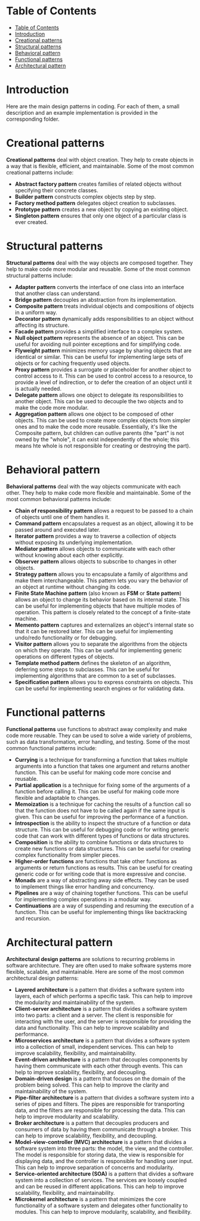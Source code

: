 # Table of Contents
- [Table of Contents](#table-of-contents)
- [Introduction](#introduction)
- [Creational patterns](#creational-patterns)
- [Structural patterns](#structural-patterns)
- [Behavioral pattern](#behavioral-pattern)
- [Functional patterns](#functional-patterns)
- [Architectural pattern](#architectural-pattern)


# Introduction
Here are the main design patterns in coding. For each of them, a small description and an example implementation is provided in the corresponding folder.

# Creational patterns
**Creational patterns** deal with object creation. They help to create objects in a way that is flexible, efficient, and maintainable. Some of the most common creational patterns include:

- **Abstract factory pattern** creates families of related objects without specifying their concrete classes.
- **Builder pattern** constructs complex objects step by step.
- **Factory method pattern** delegates object creation to subclasses.
- **Prototype pattern** creates a new object by copying an existing object.
- **Singleton pattern** ensures that only one object of a particular class is ever created.

# Structural patterns
**Structural patterns** deal with the way objects are composed together. They help to make code more modular and reusable. Some of the most common structural patterns include:

- **Adapter pattern** converts the interface of one class into an interface that another class can understand.
- **Bridge pattern** decouples an abstraction from its implementation.
- **Composite pattern** treats individual objects and compositions of objects in a uniform way.
- **Decorator pattern** dynamically adds responsibilities to an object without affecting its structure.
- **Facade pattern** provides a simplified interface to a complex system.
- **Null object pattern** represents the absence of an object. This can be useful for avoiding null pointer exceptions and for simplifying code.
- **Flyweight pattern** minimizes memory usage by sharing objects that are identical or similar. This can be useful for implementing large sets of objects or for caching frequently used objects.
- **Proxy pattern** provides a surrogate or placeholder for another object to control access to it. This can be used to control access to a resource, to provide a level of indirection, or to defer the creation of an object until it is actually needed.
- **Delegate pattern** allows one object to delegate its responsibilities to another object. This can be used to decouple the two objects and to make the code more modular.
- **Aggregation pattern** allows one object to be composed of other objects. This can be used to create more complex objects from simpler ones and to make the code more reusable. Essentially, it's like the Composite pattern, but children can outlive parents (the "part" is not owned by the "whole", it can exist independently of the whole; this means hte whole is not responsible for creating or destroying the part).

# Behavioral pattern
**Behavioral patterns** deal with the way objects communicate with each other. They help to make code more flexible and maintainable. Some of the most common behavioral patterns include:

- **Chain of responsibility pattern** allows a request to be passed to a chain of objects until one of them handles it.
- **Command pattern** encapsulates a request as an object, allowing it to be passed around and executed later.
- **Iterator pattern** provides a way to traverse a collection of objects without exposing its underlying implementation.
- **Mediator pattern** allows objects to communicate with each other without knowing about each other explicitly.
- **Observer pattern** allows objects to subscribe to changes in other objects.
- **Strategy pattern** allows you to encapsulate a family of algorithms and make them interchangeable. This pattern lets you vary the behavior of an object at runtime without changing its code.
- **Finite State Machine pattern** (also known as **FSM** or **State pattern**) allows an object to change its behavior based on its internal state. This can be useful for implementing objects that have multiple modes of operation. This pattern is closely related to the concept of a finite-state machine.
- **Memento pattern** captures and externalizes an object's internal state so that it can be restored later. This can be useful for implementing undo/redo functionality or for debugging.
- **Visitor pattern** allows you to separate the algorithms from the objects on which they operate. This can be useful for implementing generic operations on different types of objects.
- **Template method pattern** defines the skeleton of an algorithm, deferring some steps to subclasses. This can be useful for implementing algorithms that are common to a set of subclasses.
- **Specification pattern** allows you to express constraints on objects. This can be useful for implementing search engines or for validating data.

# Functional patterns
**Functional patterns** use functions to abstract away complexity and make code more reusable. They can be used to solve a wide variety of problems, such as data transformation, error handling, and testing. Some of the most common functional patterns include:

- **Currying** is a technique for transforming a function that takes multiple arguments into a function that takes one argument and returns another function. This can be useful for making code more concise and reusable.
- **Partial application** is a technique for fixing some of the arguments of a function before calling it. This can be useful for making code more flexible and adaptable to changes.
- **Memoization** is a technique for caching the results of a function call so that the function does not have to be called again if the same input is given. This can be useful for improving the performance of a function.
- **Introspection** is the ability to inspect the structure of a function or data structure. This can be useful for debugging code or for writing generic code that can work with different types of functions or data structures.
- **Composition** is the ability to combine functions or data structures to create new functions or data structures. This can be useful for creating complex functionality from simpler pieces.
- **Higher-order functions** are functions that take other functions as arguments or return functions as results. This can be useful for creating generic code or for writing code that is more expressive and concise.
- **Monads** are a way of abstracting away side effects. They can be used to implement things like error handling and concurrency.
- **Pipelines** are a way of chaining together functions. This can be useful for implementing complex operations in a modular way.
- **Continuations** are a way of suspending and resuming the execution of a function. This can be useful for implementing things like backtracking and recursion.

# Architectural pattern
**Architectural design patterns** are solutions to recurring problems in software architecture. They are often used to make software systems more flexible, scalable, and maintainable. Here are some of the most common architectural design patterns:

- **Layered architecture** is a pattern that divides a software system into layers, each of which performs a specific task. This can help to improve the modularity and maintainability of the system.
- **Client-server architecture** is a pattern that divides a software system into two parts: a client and a server. The client is responsible for interacting with the user, and the server is responsible for providing the data and functionality. This can help to improve scalability and performance.
- **Microservices architecture** is a pattern that divides a software system into a collection of small, independent services. This can help to improve scalability, flexibility, and maintainability.
- **Event-driven architecture** is a pattern that decouples components by having them communicate with each other through events. This can help to improve scalability, flexibility, and decoupling.
- **Domain-driven design** is a pattern that focuses on the domain of the problem being solved. This can help to improve the clarity and maintainability of the system.
- **Pipe-filter architecture** is a pattern that divides a software system into a series of pipes and filters. The pipes are responsible for transporting data, and the filters are responsible for processing the data. This can help to improve modularity and scalability.
- **Broker architecture** is a pattern that decouples producers and consumers of data by having them communicate through a broker. This can help to improve scalability, flexibility, and decoupling.
- **Model-view-controller (MVC) architecture** is a pattern that divides a software system into three parts: the model, the view, and the controller. The model is responsible for storing data, the view is responsible for displaying data, and the controller is responsible for handling user input. This can help to improve separation of concerns and modularity.
- **Service-oriented architecture (SOA)** is a pattern that divides a software system into a collection of services. The services are loosely coupled and can be reused in different applications. This can help to improve scalability, flexibility, and maintainability.
- **Microkernel architecture** is a pattern that minimizes the core functionality of a software system and delegates other functionality to modules. This can help to improve modularity, scalability, and flexibility.
